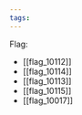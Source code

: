```yaml
---
tags:
---
```

Flag:
- [[flag_10112]]
- [[flag_10114]]
- [[flag_10113]]
- [[flag_10115]]
- [[flag_10017]]
